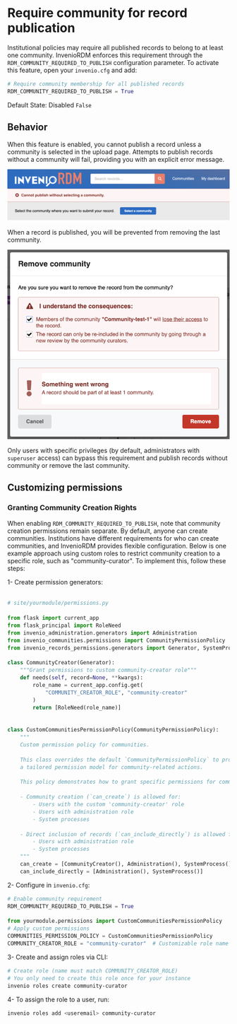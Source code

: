 # Require community for record publication

Institutional policies may require all published records to belong to at least one community. InvenioRDM enforces this requirement through the `RDM_COMMUNITY_REQUIRED_TO_PUBLISH` configuration parameter.
To activate this feature, open your `invenio.cfg` and add:

```python
# Require community membership for all published records
RDM_COMMUNITY_REQUIRED_TO_PUBLISH = True
```

Default State: Disabled `False`

## Behavior

When this feature is enabled, you cannot publish a record unless a community is selected in the upload page. Attempts to publish records without a community will fail, providing you with an explicit error message.

![Error message stating a record cannot be published without a community](imgs/cannot_publish_without_community.png)

When a record is published, you will be prevented from removing the last community.

![Error message indicating a record must be part of at least one community](imgs/rec_should_be_part_at_leat_one_comm.png)

Only users with specific privileges (by default, administrators with `superuser` access) can bypass this requirement and publish records without community or remove the last community.

## Customizing permissions

### Granting Community Creation Rights

When enabling `RDM_COMMUNITY_REQUIRED_TO_PUBLISH`, note that community creation permissions remain separate. By default, anyone can create communities. Institutions have different requirements for who can create communities, and InvenioRDM provides flexible configuration. Below is one example approach using custom roles to restrict community creation to a specific role, such as "community-curator".
To implement this, follow these steps:

1- Create permission generators:

```python

# site/yourmodule/permissions.py

from flask import current_app
from flask_principal import RoleNeed
from invenio_administration.generators import Administration
from invenio_communities.permissions import CommunityPermissionPolicy
from invenio_records_permissions.generators import Generator, SystemProcess

class CommunityCreator(Generator):
    """Grant permissions to custom community-creator role"""
    def needs(self, record=None, **kwargs):
        role_name = current_app.config.get(
            "COMMUNITY_CREATOR_ROLE", "community-creator"
        )
        return [RoleNeed(role_name)]


class CustomCommunitiesPermissionPolicy(CommunityPermissionPolicy):
    """
    Custom permission policy for communities.

    This class overrides the default `CommunityPermissionPolicy` to provide
    a tailored permission model for community-related actions.

    This policy demonstrates how to grant specific permissions for community creation actions:

    - Community creation (`can_create`) is allowed for:
        - Users with the custom 'community-creator' role
        - Users with administration role
        - System processes

    - Direct inclusion of records (`can_include_directly`) is allowed for:
        - Users with administration role
        - System processes
    """
    can_create = [CommunityCreator(), Administration(), SystemProcess()]
    can_include_directly = [Administration(), SystemProcess()]
```

2- Configure in `invenio.cfg`:

```python
# Enable community requirement
RDM_COMMUNITY_REQUIRED_TO_PUBLISH = True

from yourmodule.permissions import CustomCommunitiesPermissionPolicy
# Apply custom permissions
COMMUNITIES_PERMISSION_POLICY = CustomCommunitiesPermissionPolicy
COMMUNITY_CREATOR_ROLE = "community-curator"  # Customizable role name
```

3- Create and assign roles via CLI:

```bash
# Create role (name must match COMMUNITY_CREATOR_ROLE)
# You only need to create this role once for your instance
invenio roles create community-curator
```

4- To assign the role to a user, run:

```bash
invenio roles add <useremail> community-curator
```
